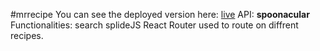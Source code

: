 #mrrecipe
You can see the deployed version here:
[live](https://mrrecipe.netlify.app/)
API: **spoonacular**
Functionalities:
search splideJS
React Router used to route on diffrent recipes.
